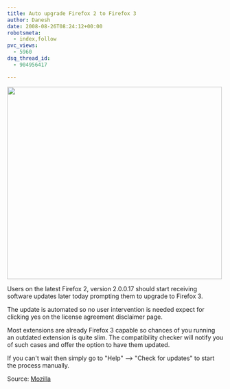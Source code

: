 ```yaml
---
title: Auto upgrade Firefox 2 to Firefox 3
author: Danesh
date: 2008-08-26T08:24:12+00:00
robotsmeta:
  - index,follow
pvc_views:
  - 5960
dsq_thread_id:
  - 904956417

---
```

[<img loading="lazy" class="alignnone size-medium wp-image-840" title="Upgrade to Firefox 3" src="/wp-content/uploads/2008/08/fx3-major-update-available-500x447.png" alt="" width="500" height="447" srcset="/wp-content/uploads/2008/08/fx3-major-update-available-500x447.png 500w, /wp-content/uploads/2008/08/fx3-major-update-available.png 733w" sizes="(max-width: 500px) 100vw, 500px" />][1]

Users on the latest Firefox 2, version 2.0.0.17 should start receiving software updates later today prompting them to upgrade to Firefox 3.

The update is automated so no user intervention is needed expect for clicking yes on the license agreement disclaimer page.

Most extensions are already Firefox 3 capable so chances of you running an outdated extension is quite slim. The compatibility checker will notify you of such cases and offer the option to have them updated.

If you can't wait then simply go to "Help" &#8211;> "Check for updates" to start the process manually.

Source: [Mozilla][2]

 [1]: /wp-content/uploads/2008/08/fx3-major-update-available.png
 [2]: http://developer.mozilla.org/devnews/index.php/2008/08/25/firefox-2-about-to-get-a-major-update/
